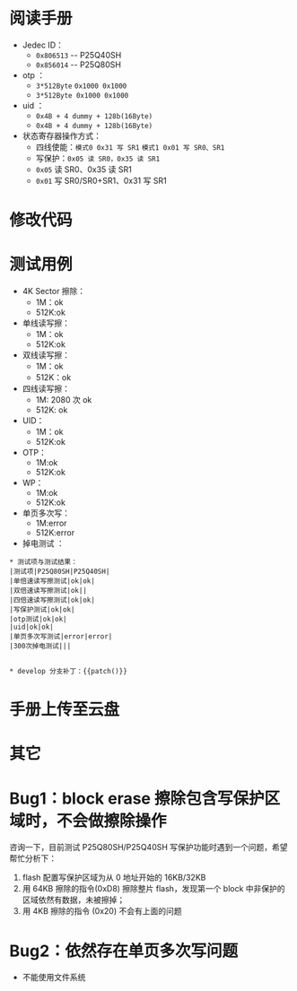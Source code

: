 
# 阅读手册

- Jedec ID：
	- `0x806513`  -- P25Q40SH
	- `0x856014`  -- P25Q80SH
- otp ：
	- `3*512Byte` `0x1000 0x1000`
	- `3*512Byte 0x1000 0x1000`
- uid ：
	- `0x4B + 4 dummy + 128b(16Byte)`
	- `0x4B + 4 dummy + 128b(16Byte)`
- 状态寄存器操作方式：
	- 四线使能：`模式0 0x31 写 SR1` `模式1 0x01 写 SR0、SR1`
	- 写保护：`0x05 读 SR0，0x35 读 SR1`
	- `0x05` 读 SR0、0x35 读 SR1
	- `0x01` 写 SR0/SR0+SR1、0x31 写 SR1

# 修改代码




# 测试用例 
- 4K Sector 擦除：
	- 1M：ok
	- 512K:ok
- 单线读写擦：
	- 1M：ok
	- 512K:ok
- 双线读写擦：
	- 1M：ok
	- 512K：ok
- 四线读写擦：
	- 1M: 2080 次 ok
	- 512K: ok
- UID：
	- 1M：ok
	- 512K:ok
- OTP：
	- 1M:ok
	- 512K:ok
- WP：
	- 1M:ok
	- 512K:ok
- 单页多次写：
	- 1M:error
	- 512K:error
- 掉电测试 ：

```
* 测试项与测试结果：
|测试项|P25Q80SH|P25Q40SH|
|单倍速读写擦测试|ok|ok|
|双倍速读写擦测试|ok||
|四倍速读写擦测试|ok|ok|
|写保护测试|ok|ok|
|otp测试|ok|ok|
|uid|ok|ok|
|单页多次写测试|error|error|
|300次掉电测试|||


* develop 分支补丁：{{patch()}}
```

# 手册上传至云盘 


# 其它 


# Bug1：block erase 擦除包含写保护区域时，不会做擦除操作
咨询一下，目前测试 P25Q80SH/P25Q40SH 写保护功能时遇到一个问题，希望帮忙分析下：
1. flash 配置写保护区域为从 0 地址开始的 16KB/32KB
2. 用 64KB 擦除的指令(0xD8) 擦除整片 flash，发现第一个 block 中非保护的区域依然有数据，未被擦掉；
3. 用 4KB 擦除的指令 (0x20) 不会有上面的问题



# Bug2：依然存在单页多次写问题
- 不能使用文件系统